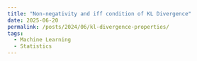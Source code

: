```yaml
---
title: "Non-negativity and iff condition of KL Divergence"
date: 2025-06-20
permalink: /posts/2024/06/kl-divergence-properties/
tags:
  - Machine Learning
  - Statistics
---
```

